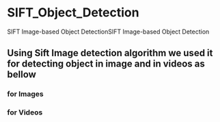 # SIFT_Object_Detection
SIFT Image-based Object DetectionSIFT Image-based Object Detection

## Using Sift Image detection algorithm we used it for detecting object in image and in videos as bellow 
### for Images 
### for Videos 
